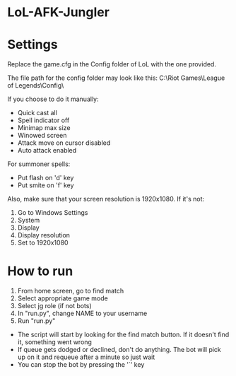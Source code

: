 # LoL-AFK-Jungler
# Settings
Replace the game.cfg in the Config folder of LoL with the one provided.

The file path for the config folder may look like this:
C:\Riot Games\League of Legends\Config\

If you choose to do it manually:

- Quick cast all
- Spell indicator off
- Minimap max size
- Winowed screen
- Attack move on cursor disabled
- Auto attack enabled

For summoner spells:

- Put flash on 'd' key
- Put smite on 'f' key

Also, make sure that your screen resolution is 1920x1080. If it's not:

1. Go to Windows Settings
2. System
3. Display
4. Display resolution
5. Set to 1920x1080

# How to run
1. From home screen, go to find match
2. Select appropriate game mode
3. Select jg role (if not bots)
4. In "run.py", change NAME to your username
5. Run "run.py"

- The script will start by looking for the find match button. If it doesn't find it, something went wrong
- If queue gets dodged or declined, don't do anything. The bot will pick up on it and requeue after a minute so just wait
- You can stop the bot by pressing the '`' key
